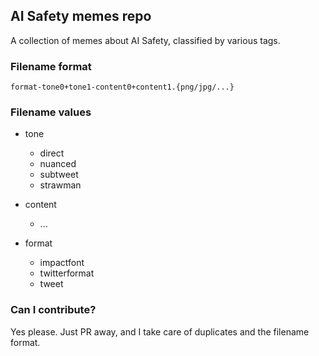 ## AI Safety memes repo

A collection of memes about AI Safety, classified by various tags.

### Filename format

```format-tone0+tone1-content0+content1.{png/jpg/...}```

### Filename values

- tone
  - direct 
  - nuanced
  - subtweet
  - strawman

- content
  - ...

- format
  - impactfont
  - twitterformat
  - tweet

### Can I contribute?

Yes please. Just PR away, and I take care of duplicates and the filename format.

